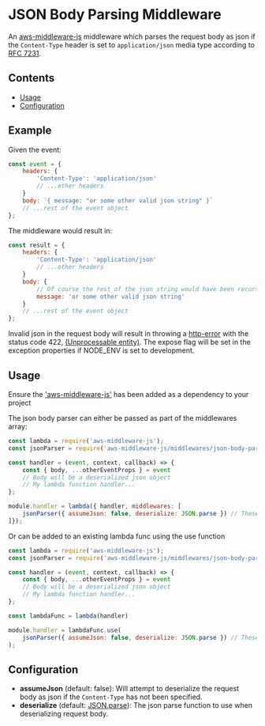 # JSON Body Parsing Middleware

An [aws-middleware-js](https://github.com/ChocPanda/aws-middleware-js) middleware which parses the request body as json if the `Content-Type` header is set to `application/json` media type according to [RFC 7231](https://tools.ietf.org/html/rfc7231#section-3.1.1.5).

## Contents

<!-- toc -->

- [Usage](#usage)
- [Configuration](#configuration)

<!-- tocstop -->

## Example

Given the event:
```javascript
const event = {
	headers: {
		'Content-Type': 'application/json'
		// ...other headers
	}
	body: `{ message: "or some other valid json string" }`
	// ...rest of the event object
};
```

The middleware would result in:
```javascript
const result = {
	headers: {
		'Content-Type': 'application/json'
		// ...other headers
	}
	body: {
		// Of course the rest of the json string would have been recursively deserialized
		message: 'or some other valid json string'
	}
	// ...rest of the event object
};
```

Invalid json in the request body will result in throwing a [http-error](https://github.com/jshttp/http-errors) with the status code 422, [(Unprocessable entity)](https://developer.mozilla.org/en-US/docs/Web/HTTP/Status/422).
The expose flag will be set in the exception properties if NODE_ENV is set to development.

## Usage

Ensure the ['aws-middleware-js'](../../../README.md#Usage) has been added as a dependency to your project

The json body parser can either be passed as part of the middlewares array:

```javascript
const lambda = require('aws-middleware-js');
const jsonParser = require('aws-middleware-js/middlewares/json-body-parser');

const handler = (event, context, callback) => {
	const { body, ...otherEventProps } = event
	// Body will be a deserialized json object
	// My lambda function handler...
};

module.handler = lambda({ handler, middlewares: [
	jsonParser({ assumeJson: false, deserialize: JSON.parse }) // These are default values for the config and therefore unnecessary
]});

```
Or can be added to an existing lambda func using the use function

```javascript
const lambda = require('aws-middleware-js');
const jsonParser = require('aws-middleware-js/middlewares/json-body-parser');

const handler = (event, context, callback) => {
	const { body, ...otherEventProps } = event
	// Body will be a deserialized json object
	// My lambda function handler...
};

const lambdaFunc = lambda(handler)

module.handler = lambdaFunc.use(
	jsonParser({ assumeJson: false, deserialize: JSON.parse }) // These are default values for the config and therefore unnecessary
);

```

## Configuration

- **assumeJson** (default: false): Will attempt to deserialize the request body as json if the `Content-Type` has not been specified.
- **deserialize** (default: [JSON.parse](https://developer.mozilla.org/en-US/docs/Web/JavaScript/Reference/Global_Objects/JSON/parse)): The json parse function to use when deserializing request body.